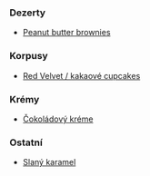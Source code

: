 ### Dezerty

* [Peanut butter brownies](./dezerty/peanut_butter_brownies.md)

### Korpusy

* [Red Velvet / kakaové cupcakes](./korpusy/red_velvet)

### Krémy

* [Čokoládový kréme](./kremy/cokoladovy_krem.md)

### Ostatní

* [Slaný karamel](./ostatni/slany_karamel)
